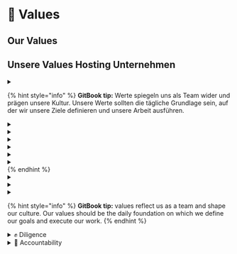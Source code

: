 # 💖 Values

## Our Values

## Unsere Values Hosting Unternehmen



<details>

<summary></summary>



</details>

{% hint style="info" %}
**GitBook tip:** Werte spiegeln uns als Team wider und prägen unsere Kultur. Unsere Werte sollten die tägliche Grundlage sein, auf der wir unsere Ziele definieren und unsere Arbeit ausführen.

<details>

<summary></summary>



</details>

<details>

<summary></summary>



</details>

<details>

<summary></summary>



</details>

<details>

<summary></summary>



</details>

<details>

<summary></summary>



</details>

<details>

<summary></summary>



</details>
{% endhint %}



<details>

<summary></summary>



</details>



<details>

<summary></summary>



</details>

<details>

<summary></summary>



</details>

{% hint style="info" %}
**GitBook tip:** values reflect us as a team and shape our culture. Our values should be the daily foundation on which we define our goals and execute our work.
{% endhint %}

<details>

<summary>✊ Diligence</summary>



</details>

<details>

<summary>💪 Accountability</summary>



</details>
